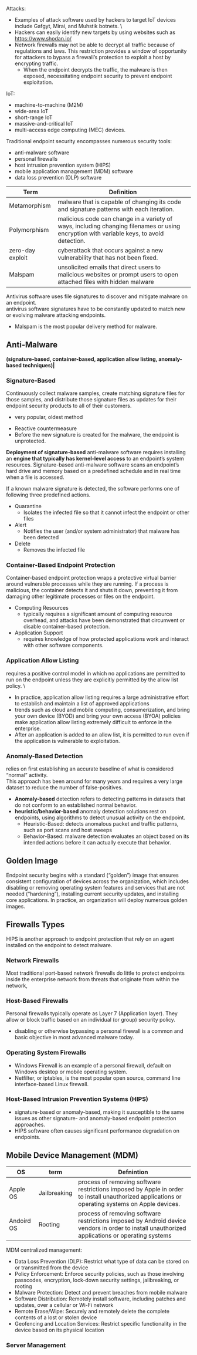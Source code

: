 Attacks:
+ Examples of attack software used by hackers to target IoT devices include Gafgyt, Mirai, and Muhstik botnets. \
+ Hackers can easily identify new targets by using websites such as https://www.shodan.io/
+ Network firewalls may not be able to decrypt all traffic because of regulations and laws. This restriction provides a window of opportunity for attackers to bypass a firewall’s protection to exploit a host by encrypting traffic.
     + When the endpoint decrypts the traffic, the malware is then exposed, necessitating endpoint security to prevent endpoint exploitation.

IoT:
+  machine-to-machine (M2M)
+  wide-area IoT
+ short-range IoT
+ massive-and-critical IoT
+ multi-access edge computing (MEC) devices.

Traditional endpoint security encompasses numerous security tools:
+ anti-malware software
+ personal firewalls
+ host intrusion prevention system (HIPS)
+ mobile application management (MDM) software
+ data loss prevention (DLP) software

| Term | Definition |
| - | - |
| Metamorphism | malware that is capable of changing its code and signature patterns with each iteration. |
| Polymorphism | malicious code can change in a variety of ways, including changing filenames or using encryption with variable keys, to avoid detection. |
| zero-day exploit | cyberattack that occurs against a new vulnerability that has not been fixed. |
| Malspam | unsolicited emails that direct users to malicious websites or prompt users to open attached files with hidden malware |



Antivirus software uses file signatures to discover and mitigate malware on an endpoint. \
antivirus software signatures have to be constantly updated to match new or evolving malware attacking endpoints.
- Malspam is the most popular delivery method for malware.

## Anti-Malware
**(signature-based, container-based, application allow listing, anomaly-based techniques)|**

### Signature-Based
Continuously collect malware samples, create matching signature files for those samples, and distribute those signature files as updates for their endpoint security products to all of their customers. 
+ very popular, oldest method
- Reactive countermeasure
- Before the new signature is created for the malware, the endpoint is unprotected.

**Deployment of signature-based** anti-malware software requires installing an **engine that typically has kernel-level access** to an endpoint’s system resources.
Signature-based anti-malware software scans an endpoint’s hard drive and memory based on a predefined schedule and in real time when a file is accessed.

If a known malware signature is detected, the software performs one of following three predefined actions.
- Quarantine
    - Isolates the infected file so that it cannot infect the endpoint or other files
- Alert
    - Notifies the user (and/or system administrator) that malware has been detected
- Delete
    - Removes the infected file

### Container-Based Endpoint Protection
Container-based endpoint protection wraps a protective virtual barrier around vulnerable processes while they are running. If a process is malicious, the container detects it and shuts it down, preventing it from damaging other legitimate processes or files on the endpoint.
- Computing Resources
    - typically requires a significant amount of computing resource overhead, and attacks have been demonstrated that circumvent or disable container-based protection.
- Application Support
     -  requires knowledge of how protected applications work and interact with other software components.
### Application Allow Listing
requires a positive control model in which no applications are permitted to run on the endpoint unless they are explicitly permitted by the allow list policy. \
- In practice, application allow listing requires a large administrative effort to establish and maintain a list of approved applications
- trends such as cloud and mobile computing, consumerization, and bring your own device (BYOD) and bring your own access (BYOA) policies make application allow listing extremely difficult to enforce in the enterprise.
- After an application is added to an allow list, it is permitted to run even if the application is vulnerable to exploitation.

### Anomaly-Based Detection
relies on first establishing an accurate baseline of what is considered “normal” activity. \
This approach has been around for many years and requires a very large dataset to reduce the number of false-positives.

- **Anomaly-based** detection refers to detecting patterns in datasets that do not conform to an established normal behavior.
- **heuristic/behavior-based** anomaly detection solutions rest on endpoints, using algorithms to detect unusual activity on the endpoint.
    - Heuristic-Based: detects anomalous packet and traffic patterns, such as port scans and host sweeps
    - Behavior-Based: malware detection evaluates an object based on its intended actions before it can actually execute that behavior.

## Golden Image
Endpoint security begins with a standard (“golden”) image that ensures consistent configuration of devices across the organization, which includes disabling or removing operating system features and services that are not needed (“hardening”), installing current security updates, and installing core applications.
In practice, an organization will deploy numerous golden images.

## Firewalls Types
HIPS is another approach to endpoint protection that rely on an agent installed on the endpoint to detect malware.

### Network Firewalls
Most traditional port-based network firewalls do little to protect endpoints inside the enterprise network from threats that originate from within the network, 
### Host-Based Firewalls
Personal firewalls typically operate as Layer 7 (Application layer).
They allow or block traffic based on an individual (or group) security policy.
- disabling or otherwise bypassing a personal firewall is a common and basic objective in most advanced malware today.
### Operating System Firewalls
- Windows Firewall is an example of a personal firewall, default on Windows desktop or mobile operating system.
- Netfilter, or iptables, is the most popular open source, command line interface-based Linux firewall.

### Host-Based Intrusion Prevention Systems (HIPS)
- signature-based or anomaly-based, making it susceptible to the same issues as other signature- and anomaly-based endpoint protection approaches.
- HIPS software often causes significant performance degradation on endpoints.

## Mobile Device Management (MDM)
| OS | term | Defnintion |
| - |- |- |
| Apple OS | Jailbreaking | process of removing software restrictions imposed by Apple in order to install unauthorized applications or operating systems on Apple devices. |
| Andoird OS | Rooting | process of removing software restrictions imposed by Android device vendors in order to install unauthorized applications or operating systems |

MDM centralized management:
- Data Loss Prevention (DLP): Restrict what type of data can be stored on or transmitted from the device
- Policy Enforcement: Enforce security policies, such as those involving passcodes, encryption, lock-down security settings, jailbreaking, or rooting
- Malware Protection: Detect and prevent breaches from mobile malware
- Software Distribution: Remotely install software, including patches and updates, over a cellular or Wi-Fi network
- Remote Erase/Wipe: Securely and remotely delete the complete contents of a lost or stolen device
- Geofencing and Location Services: Restrict specific functionality in the device based on its physical location

### Server Management







